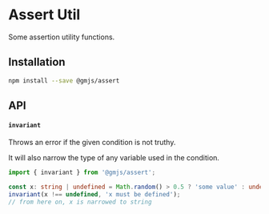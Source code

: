 # Assert Util

Some assertion utility functions.

## Installation

```sh
npm install --save @gmjs/assert
```

## API

#### `invariant`

Throws an error if the given condition is not truthy.

It will also narrow the type of any variable used in the condition.

```ts
import { invariant } from '@gmjs/assert';

const x: string | undefined = Math.random() > 0.5 ? 'some value' : undefined;
invariant(x !== undefined, 'x must be defined');
// from here on, x is narrowed to string
```

